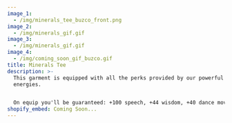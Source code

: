 ```yaml
---
image_1:
  - /img/minerals_tee_buzco_front.png
image_2:
  - /img/minerals_gif.gif
image_3:
  - /img/minerals_gif.gif
image_4:
  - /img/coming_soon_gif_buzco.gif
title: Minerals Tee
description: >-
  This garment is equipped with all the perks provided by our powerful mineral
  energies.


  On equip you'll be guaranteed: +100 speech, +44 wisdom, +40 dance moves, +65 perfect excuses, +50 tolerance for your friends shit, +30 amazing body language, +32,5 reciprocated love, +90 never skip meditation again.
shopify_embed: Coming Soon...
---
```

